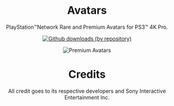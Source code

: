 <div align="center"> 

# Avatars
PlayStation™Network Rare and Premium Avatars for PS3™ 4K Pro.

[![Github downloads (by repository)](https://img.shields.io/github/downloads/LuanTeles/Avatars/total?style=social)](https://github.com/LuanTeles/Avatars/releases/tag/Avatars)

![Premium Avatars](https://user-images.githubusercontent.com/74815634/148669752-667bf99c-0395-4e32-9339-4a5e61ee5ea6.png)

# Credits
All credit goes to its respective developers and Sony Interactive Entertainment Inc.
</div>
